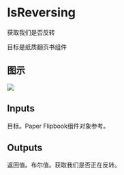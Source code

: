 # IsReversing

获取我们是否反转

目标是纸质翻页书组件

## 图示

![]($-20221218-18233910.png)

## Inputs

目标。Paper Flipbook组件对象参考。 

## Outputs

返回值。布尔值。获取我们是否正在反转。
